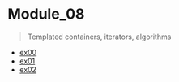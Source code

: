 # Module_08
> Templated containers, iterators, algorithms

* [ex00](https://github.com/PedroZappa/42_CPP/tree/main/Module_08/ex00/README.md)
* [ex01](https://github.com/PedroZappa/42_CPP/tree/main/Module_08/ex01/README.md)
* [ex02](https://github.com/PedroZappa/42_CPP/tree/main/Module_08/ex02/README.md)
